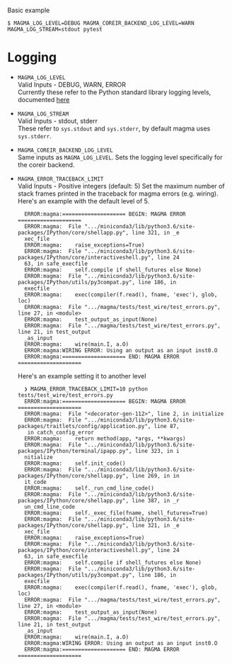 Basic example
```
$ MAGMA_LOG_LEVEL=DEBUG MAGMA_COREIR_BACKEND_LOG_LEVEL=WARN MAGMA_LOG_STREAM=stdout pytest
```

# Logging
* `MAGMA_LOG_LEVEL`  
  Valid Inputs - DEBUG, WARN, ERROR  
  Currently these refer to the Python standard library logging levels,
  documented
  [here](https://docs.python.org/3/library/logging.html#logging-levels)

* `MAGMA_LOG_STREAM`  
  Valid Inputs - stdout, stderr  
  These refer to `sys.stdout` and `sys.stderr`, by default magma uses
  `sys.stderr`.

* `MAGMA_COREIR_BACKEND_LOG_LEVEL`  
  Same inputs as `MAGMA_LOG_LEVEL`. Sets the logging level specifically for the
  coreir backend.

* `MAGMA_ERROR_TRACEBACK_LIMIT`  
  Valid Inputs - Positive integers (default: 5)
  Set the maximum number of stack frames printed in the traceback for magma
  errors (e.g. wiring). Here's an example with the default level of 5.
  ```
    ERROR:magma:==================== BEGIN: MAGMA ERROR ====================
    ERROR:magma:  File ".../miniconda3/lib/python3.6/site-packages/IPython/core/shellapp.py", line 321, in _e
    xec_file
    ERROR:magma:    raise_exceptions=True)
    ERROR:magma:  File ".../miniconda3/lib/python3.6/site-packages/IPython/core/interactiveshell.py", line 24
    63, in safe_execfile
    ERROR:magma:    self.compile if shell_futures else None)
    ERROR:magma:  File ".../miniconda3/lib/python3.6/site-packages/IPython/utils/py3compat.py", line 186, in
    execfile
    ERROR:magma:    exec(compiler(f.read(), fname, 'exec'), glob, loc)
    ERROR:magma:  File ".../magma/tests/test_wire/test_errors.py", line 27, in <module>
    ERROR:magma:    test_output_as_input(None)
    ERROR:magma:  File ".../magma/tests/test_wire/test_errors.py", line 21, in test_output
    _as_input
    ERROR:magma:    wire(main.I, a.O)
    ERROR:magma:WIRING ERROR: Using an output as an input inst0.O
    ERROR:magma:==================== END: MAGMA ERROR ====================
  ```

  Here's an example setting it to another level
  ```
    ❯ MAGMA_ERROR_TRACEBACK_LIMIT=10 python tests/test_wire/test_errors.py
    ERROR:magma:==================== BEGIN: MAGMA ERROR ====================
    ERROR:magma:  File "<decorator-gen-112>", line 2, in initialize
    ERROR:magma:  File ".../miniconda3/lib/python3.6/site-packages/traitlets/config/application.py", line 87,
     in catch_config_error
    ERROR:magma:    return method(app, *args, **kwargs)
    ERROR:magma:  File ".../miniconda3/lib/python3.6/site-packages/IPython/terminal/ipapp.py", line 323, in i
    nitialize
    ERROR:magma:    self.init_code()
    ERROR:magma:  File ".../miniconda3/lib/python3.6/site-packages/IPython/core/shellapp.py", line 269, in in
    it_code
    ERROR:magma:    self._run_cmd_line_code()
    ERROR:magma:  File ".../miniconda3/lib/python3.6/site-packages/IPython/core/shellapp.py", line 387, in _r
    un_cmd_line_code
    ERROR:magma:    self._exec_file(fname, shell_futures=True)
    ERROR:magma:  File ".../miniconda3/lib/python3.6/site-packages/IPython/core/shellapp.py", line 321, in _e
    xec_file
    ERROR:magma:    raise_exceptions=True)
    ERROR:magma:  File ".../miniconda3/lib/python3.6/site-packages/IPython/core/interactiveshell.py", line 24
    63, in safe_execfile
    ERROR:magma:    self.compile if shell_futures else None)
    ERROR:magma:  File ".../miniconda3/lib/python3.6/site-packages/IPython/utils/py3compat.py", line 186, in
    execfile
    ERROR:magma:    exec(compiler(f.read(), fname, 'exec'), glob, loc)
    ERROR:magma:  File ".../magma/tests/test_wire/test_errors.py", line 27, in <module>
    ERROR:magma:    test_output_as_input(None)
    ERROR:magma:  File ".../magma/tests/test_wire/test_errors.py", line 21, in test_output
    _as_input
    ERROR:magma:    wire(main.I, a.O)
    ERROR:magma:WIRING ERROR: Using an output as an input inst0.O
    ERROR:magma:==================== END: MAGMA ERROR ====================
  ```
